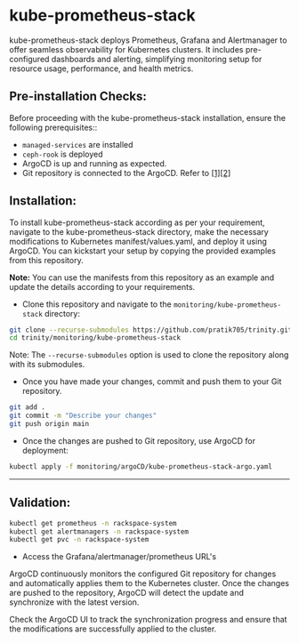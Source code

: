 # kube-prometheus-stack

kube-prometheus-stack deploys Prometheus, Grafana and Alertmanager to offer seamless observability for Kubernetes clusters. It includes pre-configured dashboards and alerting, simplifying monitoring setup for resource usage, performance, and health metrics. 

## Pre-installation Checks:
Before proceeding with the kube-prometheus-stack installation, ensure the following prerequisites::
- `managed-services` are installed
- `ceph-rook` is deployed
- ArgoCD is up and running as expected. 
- Git repository is connected to the ArgoCD. Refer to [\[1\]](https://argo-cd.readthedocs.io/en/stable/user-guide/private-repositories/)[\[2\]](https://argo-cd.readthedocs.io/en/latest/user-guide/commands/argocd_repo_add/)
  
## Installation:
To install kube-prometheus-stack according as per your requirement, navigate to the kube-prometheus-stack directory, make the necessary modifications to Kubernetes manifest/values.yaml, and deploy it using ArgoCD. You can kickstart your setup by copying the provided examples from this repository.

**Note:** You can use the manifests from this repository as an example and update the details according to your requirements.

- Clone this repository and navigate to the `monitoring/kube-prometheus-stack` directory:
```bash
git clone --recurse-submodules https://github.com/pratik705/trinity.git
cd trinity/monitoring/kube-prometheus-stack
```
Note: The `--recurse-submodules` option is used to clone the repository along with its submodules.
- Once you have made your changes, commit and push them to your Git repository.
```bash
git add .
git commit -m "Describe your changes"
git push origin main
```

- Once the changes are pushed to Git repository, use ArgoCD for deployment:
```bash
kubectl apply -f monitoring/argoCD/kube-prometheus-stack-argo.yaml
```

--- 

## Validation:
```bash
kubectl get prometheus -n rackspace-system
kubectl get alertmanagers -n rackspace-system
kubectl get pvc -n rackspace-system
```
- Access the Grafana/alertmanager/prometheus URL's
  
ArgoCD continuously monitors the configured Git repository for changes and automatically applies them to the Kubernetes cluster. Once the changes are pushed to the repository, ArgoCD will detect the update and synchronize with the latest version.

Check the ArgoCD UI to track the synchronization progress and ensure that the modifications are successfully applied to the cluster.